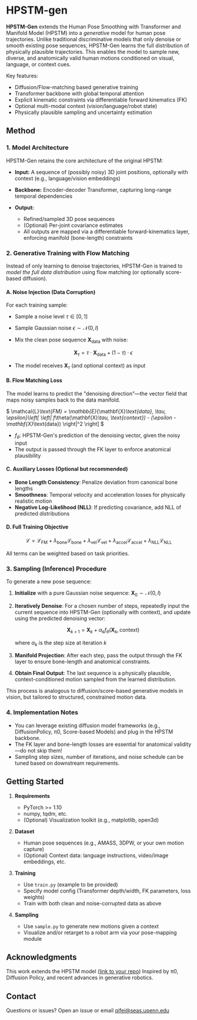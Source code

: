 # HPSTM-gen

**HPSTM-Gen** extends the Human Pose Smoothing with Transformer and Manifold Model (HPSTM) into a *generative* model for human pose trajectories.
Unlike traditional discriminative models that only denoise or smooth existing pose sequences, HPSTM-Gen learns the full distribution of physically plausible trajectories. This enables the model to sample new, diverse, and anatomically valid human motions conditioned on visual, language, or context cues.

Key features:

* Diffusion/Flow-matching based generative training
* Transformer backbone with global temporal attention
* Explicit kinematic constraints via differentiable forward kinematics (FK)
* Optional multi-modal context (vision/language/robot state)
* Physically plausible sampling and uncertainty estimation

## Method

### 1. **Model Architecture**

HPSTM-Gen retains the core architecture of the original HPSTM:

* **Input:** A sequence of (possibly noisy) 3D joint positions, optionally with context (e.g., language/vision embeddings)
* **Backbone:** Encoder-decoder Transformer, capturing long-range temporal dependencies
* **Output:**

  * Refined/sampled 3D pose sequences
  * (Optional) Per-joint covariance estimates
  * All outputs are mapped via a differentiable forward-kinematics layer, enforcing manifold (bone-length) constraints

### 2. **Generative Training with Flow Matching**

Instead of only learning to denoise trajectories, HPSTM-Gen is trained to *model the full data distribution* using flow matching (or optionally score-based diffusion).

#### **A. Noise Injection (Data Corruption)**

For each training sample:

* Sample a noise level $\tau \in [0, 1]$
* Sample Gaussian noise $\epsilon \sim \mathcal{N}(0, I)$
* Mix the clean pose sequence $\mathbf{X}_\text{data}$ with noise:

  $$
  \mathbf{X}_\tau = \tau \cdot \mathbf{X}_\text{data} + (1 - \tau) \cdot \epsilon
  $$
* The model receives $\mathbf{X}_\tau$ (and optional context) as input

#### **B. Flow Matching Loss**

The model learns to predict the "denoising direction"—the vector field that maps noisy samples back to the data manifold.

$
\mathcal{L}_\text{FM} = \mathbb{E}_{\mathbf{X}_\text{data}, \tau, \epsilon}\left[ \left\| f_\theta(\mathbf{X}_\tau, \text{context}) - (\epsilon - \mathbf{X}_\text{data}) \right\|^2 \right]
$

* $f_\theta$: HPSTM-Gen's prediction of the denoising vector, given the noisy input
* The output is passed through the FK layer to enforce anatomical plausibility

#### **C. Auxiliary Losses (Optional but recommended)**

* **Bone Length Consistency**: Penalize deviation from canonical bone lengths
* **Smoothness**: Temporal velocity and acceleration losses for physically realistic motion
* **Negative Log-Likelihood (NLL)**: If predicting covariance, add NLL of predicted distributions

#### **D. Full Training Objective**

$$\mathcal{L} = \mathcal{L}_\text{FM} + \lambda_\text{bone} \mathcal{L}_\text{bone} + \lambda_\text{vel} \mathcal{L}_\text{vel} + \lambda_\text{accel} \mathcal{L}_\text{accel} + \lambda_\text{NLL} \mathcal{L}_\text{NLL}$$

All terms can be weighted based on task priorities.

### 3. **Sampling (Inference) Procedure**

To generate a new pose sequence:

1. **Initialize** with a pure Gaussian noise sequence: $\mathbf{X}_0 \sim \mathcal{N}(0, I)$
2. **Iteratively Denoise**: For a chosen number of steps, repeatedly input the current sequence into HPSTM-Gen (optionally with context), and update using the predicted denoising vector:

   $$\mathbf{X}_{k+1} = \mathbf{X}_k + \alpha_k f_\theta(\mathbf{X}_k, \text{context})$$

   where $\alpha_k$ is the step size at iteration $k$
3. **Manifold Projection**: After each step, pass the output through the FK layer to ensure bone-length and anatomical constraints.
4. **Obtain Final Output**: The last sequence is a physically plausible, context-conditioned motion sampled from the learned distribution.

This process is analogous to diffusion/score-based generative models in vision, but tailored to structured, constrained motion data.

### 4. **Implementation Notes**

* You can leverage existing diffusion model frameworks (e.g., DiffusionPolicy, π0, Score-based Models) and plug in the HPSTM backbone.
* The FK layer and bone-length losses are essential for anatomical validity—do not skip them!
* Sampling step sizes, number of iterations, and noise schedule can be tuned based on downstream requirements.

## Getting Started

1. **Requirements**

   * PyTorch >= 1.10
   * numpy, tqdm, etc.
   * (Optional) Visualization toolkit (e.g., matplotlib, open3d)

2. **Dataset**

   * Human pose sequences (e.g., AMASS, 3DPW, or your own motion capture)
   * (Optional) Context data: language instructions, video/image embeddings, etc.

3. **Training**

   * Use `train.py` (example to be provided)
   * Specify model config (Transformer depth/width, FK parameters, loss weights)
   * Train with both clean and noise-corrupted data as above

4. **Sampling**

   * Use `sample.py` to generate new motions given a context
   * Visualize and/or retarget to a robot arm via your pose-mapping module


## Acknowledgments

This work extends the HPSTM model ([link to your repo](https://github.com/Qifei-C/HPSTM))
Inspired by π0, Diffusion Policy, and recent advances in generative robotics.

## Contact

Questions or issues?
Open an issue or email [qifei@seas.upenn.edu](mailto:qifei@seas.upenn.edu)
